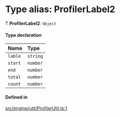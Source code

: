 # Type alias: ProfilerLabel2

Ƭ **ProfilerLabel2**: `Object`

#### Type declaration

| Name | Type |
| :------ | :------ |
| `lable` | `string` |
| `start` | `number` |
| `end` | `number` |
| `total` | `number` |
| `count` | `number` |

#### Defined in

[src/engine/util/ProfilerUtil.ts:1](https://github.com/Orillusion/orillusion/blob/main/src/engine/util/ProfilerUtil.ts#L1)
